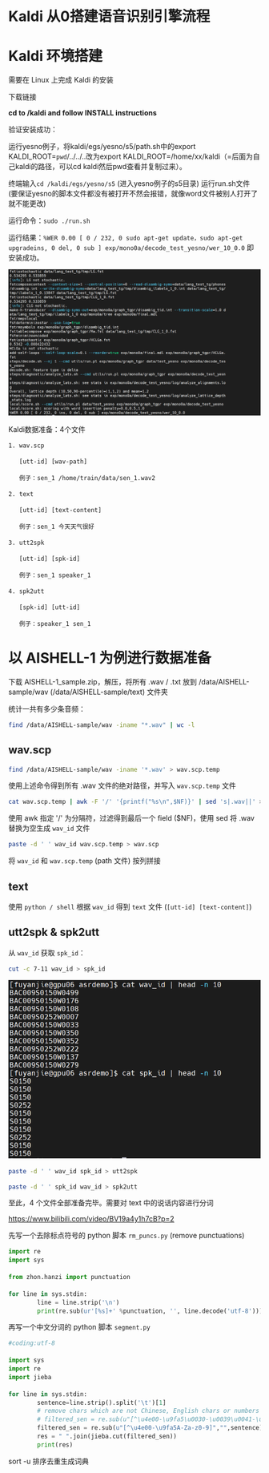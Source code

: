 # Kaldi 从0搭建语音识别引擎流程

# Kaldi 环境搭建

需要在 Linux 上完成 Kaldi 的安装

下载链接

**cd to /kaldi and follow INSTALL instructions**

验证安装成功：

运行yesno例子，将kaldi/egs/yesno/s5/path.sh中的export KALDI_ROOT=`pwd`/../../..改为export KALDI_ROOT=/home/xx/kaldi（=后面为自己kaldi的路径，可以cd kaldi然后pwd查看并复制过来）。

终端输入```cd /kaldi/egs/yesno/s5``` (进入yesno例子的s5目录) 运行run.sh文件 (要保证yesno的脚本文件都没有被打开不然会报错，就像word文件被别人打开了就不能更改)

运行命令：```sudo ./run.sh```

运行结果：```%WER 0.00 [ 0 / 232, 0 sudo apt-get update，sudo apt-get upgradeins, 0 del, 0 sub ] exp/mono0a/decode_test_yesno/wer_10_0.0``` 即安装成功。

![](https://raw.githubusercontent.com/FYJNEVERFOLLOWS/Picture-Bed/main/202303/20230308145603.png)

Kaldi数据准备：4个文件

```
1. wav.scp

   [utt-id] [wav-path]

   例子：sen_1 /home/train/data/sen_1.wav2

2. text

   [utt-id] [text-content]

   例子：sen_1 今天天气很好

3. utt2spk

   [utt-id] [spk-id]

   例子：sen_1 speaker_1

4. spk2utt

   [spk-id] [utt-id]

   例子：speaker_1 sen_1
```



# 以 AISHELL-1 为例进行数据准备

下载 AISHELL-1_sample.zip，解压，将所有 .wav / .txt 放到 /data/AISHELL-sample/wav (/data/AISHELL-sample/text) 文件夹

统计一共有多少条音频：
```bash
find /data/AISHELL-sample/wav -iname "*.wav" | wc -l
```
## **wav.scp**

```bash
find /data/AISHELL-sample/wav -iname '*.wav' > wav.scp.temp
```
使用上述命令得到所有 .wav 文件的绝对路径，并写入 `wav.scp.temp` 文件

```bash
cat wav.scp.temp | awk -F '/' '{printf("%s\n",$NF)}' | sed 's|.wav||' > wav_id
```
使用 awk 指定 '/' 为分隔符，过滤得到最后一个 field ($NF)，使用 sed 将 .wav 替换为空生成 `wav_id` 文件


```bash
paste -d ' ' wav_id wav.scp.temp > wav.scp
```
将 `wav_id` 和 `wav.scp.temp` (path 文件) 按列拼接

## text

使用 `python / shell` 根据 `wav_id` 得到 `text` 文件 (`[utt-id] [text-content]`)

## utt2spk & spk2utt

从 `wav_id` 获取 `spk_id`：
```bash
cut -c 7-11 wav_id > spk_id
```
![](https://raw.githubusercontent.com/FYJNEVERFOLLOWS/Picture-Bed/main/202303/20230309131120.png)
```bash
paste -d ' ' wav_id spk_id > utt2spk
```
```bash
paste -d ' ' spk_id wav_id > spk2utt
```

至此，4 个文件全部准备完毕。需要对 text 中的说话内容进行分词

https://www.bilibili.com/video/BV19a4y1h7cB?p=2



先写一个去除标点符号的 python 脚本 `rm_puncs.py` (remove punctuations)

```python
import re
import sys

from zhon.hanzi import punctuation

for line in sys.stdin:
        line = line.strip('\n')
        print(re.sub(ur'[%s]+' %punctuation, '', line.decode('utf-8')))
```

再写一个中文分词的 python 脚本 `segment.py`

```python
#coding:utf-8

import sys
import re
import jieba

for line in sys.stdin:
        sentence=line.strip().split('\t')[1]
        # remove chars which are not Chinese, English chars or numbers
        # filtered_sen = re.sub(u"[^\u4e00-\u9fa5\u0030-\u0039\u0041-\u005a\u0061-\u007a]","",sentence)
        filtered_sen = re.sub(u"[^\u4e00-\u9fa5A-Za-z0-9]","",sentence)
        res = " ".join(jieba.cut(filtered_sen))
        print(res)
```

sort -u 排序去重生成词典

